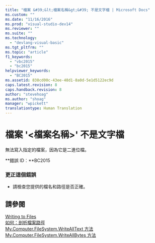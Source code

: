```yaml
---
title: "檔案 &#39;&lt;檔案名稱&gt;&#39; 不是文字檔 | Microsoft Docs"
ms.custom: ""
ms.date: "11/16/2016"
ms.prod: "visual-studio-dev14"
ms.reviewer: ""
ms.suite: ""
ms.technology: 
  - "devlang-visual-basic"
ms.tgt_pltfrm: ""
ms.topic: "article"
f1_keywords: 
  - "vbc2015"
  - "bc2015"
helpviewer_keywords: 
  - "BC2015"
ms.assetid: 838cd00c-43ee-48d1-8a0d-5e1d5122ec9d
caps.latest.revision: 8
caps.handback.revision: 8
author: "stevehoag"
ms.author: "shoag"
manager: "wpickett"
translationtype: Human Translation
---
```

# 檔案 &#39;&lt;檔案名稱&gt;&#39; 不是文字檔
無法寫入指定的檔案，因為它是二進位檔。  
  
 **錯誤 ID︰**BC2015  
  
### 更正這個錯誤  
  
-   請檢查您提供的檔名和路徑是否正確。  
  
## 請參閱  
 [Writing to Files](../../visual-basic/developing-apps/programming/drives-directories-files/writing-to-files.md)   
 [如何：剖析檔案路徑](../../visual-basic/developing-apps/programming/drives-directories-files/how-to-parse-file-paths.md)   
 [My.Computer.FileSystem.WriteAllText 方法](http://msdn.microsoft.com/zh-tw/f507460c-87d9-4504-b74f-3ff825c7d5c4)   
 [My.Computer.FileSystem.WriteAllBytes 方法](http://msdn.microsoft.com/zh-tw/b1a24dc1-eac8-4e22-8ffa-cc3bacbaf826)